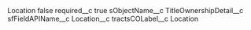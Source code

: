 <?xml version="1.0" encoding="UTF-8"?>
<CustomMetadata xmlns="http://soap.sforce.com/2006/04/metadata" xmlns:xsi="http://www.w3.org/2001/XMLSchema-instance" xmlns:xsd="http://www.w3.org/2001/XMLSchema">
    <label>Location</label>
    <protected>false</protected>
    <values>
        <field>required__c</field>
        <value xsi:type="xsd:boolean">true</value>
    </values>
    <values>
        <field>sObjectName__c</field>
        <value xsi:type="xsd:string">TitleOwnershipDetail__c</value>
    </values>
    <values>
        <field>sfFieldAPIName__c</field>
        <value xsi:type="xsd:string">Location__c</value>
    </values>
    <values>
        <field>tractsCOLabel__c</field>
        <value xsi:type="xsd:string">Location</value>
    </values>
</CustomMetadata>
